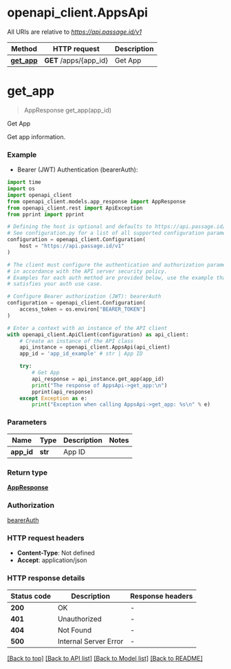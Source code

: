 # openapi_client.AppsApi

All URIs are relative to *https://api.passage.id/v1*

Method | HTTP request | Description
------------- | ------------- | -------------
[**get_app**](AppsApi.md#get_app) | **GET** /apps/{app_id} | Get App


# **get_app**
> AppResponse get_app(app_id)

Get App

Get app information.

### Example

* Bearer (JWT) Authentication (bearerAuth):
```python
import time
import os
import openapi_client
from openapi_client.models.app_response import AppResponse
from openapi_client.rest import ApiException
from pprint import pprint

# Defining the host is optional and defaults to https://api.passage.id/v1
# See configuration.py for a list of all supported configuration parameters.
configuration = openapi_client.Configuration(
    host = "https://api.passage.id/v1"
)

# The client must configure the authentication and authorization parameters
# in accordance with the API server security policy.
# Examples for each auth method are provided below, use the example that
# satisfies your auth use case.

# Configure Bearer authorization (JWT): bearerAuth
configuration = openapi_client.Configuration(
    access_token = os.environ["BEARER_TOKEN"]
)

# Enter a context with an instance of the API client
with openapi_client.ApiClient(configuration) as api_client:
    # Create an instance of the API class
    api_instance = openapi_client.AppsApi(api_client)
    app_id = 'app_id_example' # str | App ID

    try:
        # Get App
        api_response = api_instance.get_app(app_id)
        print("The response of AppsApi->get_app:\n")
        pprint(api_response)
    except Exception as e:
        print("Exception when calling AppsApi->get_app: %s\n" % e)
```



### Parameters

Name | Type | Description  | Notes
------------- | ------------- | ------------- | -------------
 **app_id** | **str**| App ID | 

### Return type

[**AppResponse**](AppResponse.md)

### Authorization

[bearerAuth](../README.md#bearerAuth)

### HTTP request headers

 - **Content-Type**: Not defined
 - **Accept**: application/json

### HTTP response details
| Status code | Description | Response headers |
|-------------|-------------|------------------|
**200** | OK |  -  |
**401** | Unauthorized |  -  |
**404** | Not Found |  -  |
**500** | Internal Server Error |  -  |

[[Back to top]](#) [[Back to API list]](../README.md#documentation-for-api-endpoints) [[Back to Model list]](../README.md#documentation-for-models) [[Back to README]](../README.md)

